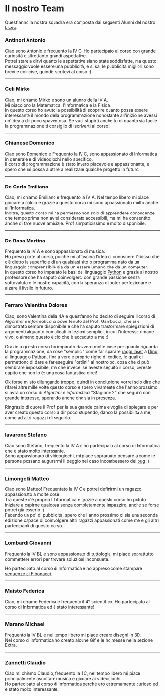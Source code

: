 
# Il nostro Team
Quest'anno la nostra squadra era composta dai seguenti Alunni del nostro [Liceo](https://www.liceomelito.edu.it/).

### Antinori Antonio

Ciao sono Antonio e frequento la IV C. Ho partecipato al corso con grande curiosità e altrettanto grandi aspettative.<br>
Potrei stare a dirvi quanto le aspettative siano state soddisfatte, ma questo messaggio vuole essere una pubblicità, e si sa, le pubblicità migliori sono brevi e coincise, quindi: iscritevi al corso :)

---------------------------------

### Celi Mirko

Ciao, mi chiamo  Mirko e sono un alunno della IV A. <br>
Mi piacciono la [Matematica](https://www.youtube.com/watch?v=r6sGWTCMz2k), l'[Informatica](https://www.youtube.com/watch?v=x7X9w_GIm1s) e la [Fisica](https://www.youtube.com/watch?v=7vc-Uvp3vwg). <br>
In questo corso ho avuto la possibilità di scoprire quanto possa essere interessante il mondo della programmazione nonostante all'inizio ne avessi un'idea a dir poco spaventosa. Se vuoi  stupirti anche tu di quanto sia facile la programmazione ti consiglio di iscriverti al corso!

---------------------------------

### Chianese Domenico

Ciao sono Domenico e Frequento la IV C, sono appassionato di Informatica in generale e di videogiochi nello specifico.<br>
Il corso di programmazione è stato invero piacevole e appassionante, e spero che mi possa aiutare a realizzare qualche progetto in futuro.

---------------------------------

### De Carlo Emiliano

Ciao, mi chiamo Emiliano e frequento la IV A. Nel tempo libero mi piace giocare a calcio e grazie a questo corso mi sono appassionato molto anche all'Informatica.<br> Inoltre, questo corso mi ha permesso non solo di apprendere conoscenze che tempo prima non avrei considerato accessibili, ma mi ha consentito anche di fare nuove amicizie. Prof simpaticissimo e molto disponibile.

---------------------------------


### De Rosa Martina

Frequento la IV A e sono appassionata di musica. <br>
Ho preso parte al corso, poiché mi affascina l’idea di conoscere l’abisso che c’è dietro la superficie di un qualsiasi sito o programma nato da un linguaggio comprensibile sia da un essere umano che da un computer. <br>
In questo corso ho imparato le basi del linguaggio [Python](https://www.python.org/) e grazie al nostro professore che ha saputo coinvolgerci con grande passione senza sottovalutare le nostre capacità, con la speranza di poter perfezionare e alzare il livello in futuro.

---------------------------------

### Ferraro Valentina Dolores

Ciao, sono Valentina della 4A e quest'anno ho deciso di seguire il corso di *Algoritmi e informatica di base* tenuto dal Prof. Gambocci, che si è dimostrato sempre disponibile e che ha saputo trasformare spiegazioni di argomenti alquanto complicati in lezioni semplici, in cui l'interesse rimane vivo, o almeno questo è ciò che è accaduto a me :) <br>

Grazie a questo corso ho imparato davvero molte cose per quanto riguarda la programmazione, da cose "semplici" come far sparare [raggi laser](https://gist.github.com/JARVIS-AI/cfb916c7dc3bea73abf0edac42749ea8?permalink_comment_id=3975908#gistcomment-3975908) a [Dino](https://dino-chrome.com/it), al linguaggio [Python](https://www.python.org/), fino a vere e proprie righe di codice, le quali ci permettono di dare e far eseguire "ordini" al nostro pc, cosa che ci può sembrare impossibile, ma che invece, se aveste seguito il corso, avreste capito che non lo è: una cosa fantastica direi! <br>

Ok forse mi sto dilungando troppo, quindi in conclusione vorrei solo dire che rifarei altre mille volte questo corso e spero vivamente che l'anno prossimo si avrà un corso di *Algoritmi e informatica* "Stagione 2" che seguirò con grande interesse, sperando anche che sia in presenza. <br>

Ringrazio di cuore il Prof. per la sua grande calma e voglia di spiegare e per aver creato questo corso a dir poco stupendo,  dando la possibilità a me, come ad altri ragazzi di seguirlo.

---------------------------------

### Iavarone Stefano
Ciao sono Stefano, frequento la IV A e ho partecipato al corso di Informatica che è stato molto interssante.<br>
Sono appassionato di videogiochi, mi piace soprattutto pensare a come le persone possano augurarmi il peggio nel caso incombessero dei [bug](https://en.wikipedia.org/wiki/Software_bug) :)

---------------------------------

### Limongelli Matteo

Ciao sono Matteo! Frequentato la IV C e potrei definirmi un ragazzo appassionato a molte cose.<br>
Tra queste c'è proprio l'Informatica e grazie a questo corso ho potuto iniziare a capirne qualcosa senza completamente impazzire, anche se forse potrei già esserlo :)<br>
Facendo un po' di pubblicità, spero che l'anno prossimo ci sia una seconda edizione capace di coinvolgere altri ragazzi appassionati come me e gli altri partecipanti di questo corso.

---------------------------------

### Lombardi Giovanni 
Frequento la IV BL e sono appassionato di [tuttologia](https://www.treccani.it/vocabolario/tuttologia/), mi piace soprattutto commettere errori per trovare soluzioni inconsuete. <br>

Ho partecipato al corso di Informatica e ho appreso come stampare [sequenze di Fibonacci](https://it.wikipedia.org/wiki/Successione_di_Fibonacci).

---------------------------------

### Maisto Federica
Ciao, mi chiamo Federica e frequento il 4° scientifico. Ho partecipato al corso di Informatica ed è stato interessante!


---------------------------------


### Marano Michael

Frequento la IV BL e nel tempo libero mi piace creare disegni in 3D.  <br>
Nel corso di informatica ho creato alcune Gif e le ho messe nella sezione Extra.

---------------------------------

### Zannetti Claudio

Ciao mi chiamo Claudio, frequento la 4C, nel tempo libero mi piace principalmente ascoltare musica e giocare ai videogiochi. <br>
Ho partecipato al corso di informatica perché ero estremamente curioso ed è stato molto interessante.



